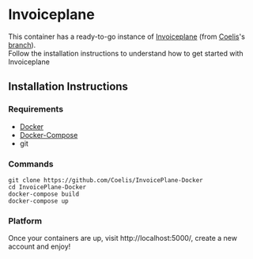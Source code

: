 # Invoiceplane
This container has a ready-to-go instance of [Invoiceplane](https://invoiceplane.com) (from [Coelis](https://gh.coel.is/)'s [branch](https://gh.coel.is/InvoicePlane)).  
Follow the installation instructions to understand how to get started with Invoiceplane  

## Installation Instructions
### Requirements
 - [Docker](https://docker.com/)
 - [Docker-Compose](https://docs.docker.com/compose/install/)
 - git

### Commands
```
git clone https://github.com/Coelis/InvoicePlane-Docker
cd InvoicePlane-Docker
docker-compose build
docker-compose up
```
### Platform

Once your containers are up,
visit http://localhost:5000/, create a new account and enjoy!
